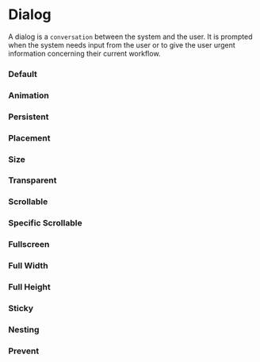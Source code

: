 # Dialog

A dialog is a `conversation` between the system and the user. It is prompted when the system needs input from the user or to give the user urgent information concerning their current workflow.

<Playground />

<Usage />

<Api />

<GlobalConfig />

<Examples />

### Default

<Example value="default" />

### Animation

<Example value="animation" />

### Persistent

<Example value="persistent" />

### Placement

<Example value="placement" />

### Size

<Example value="size" />

### Transparent

<Example value="transparent" />

### Scrollable

<Example value="scrollable" />

### Specific Scrollable

<Example value="specific-scrollable" />

### Fullscreen

<Example value="fullscreen" />

### Full Width

<Example value="full-width" />

### Full Height

<Example value="full-height" />

### Sticky

<Example value="sticky" />

### Nesting

<Example value="nesting" />

### Prevent

<Example value="prevent" />

<LastModified />
